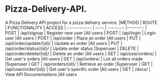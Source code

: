 # Pizza-Delivery-API.
A Pizza Delivery API project for a pizza delivery service.
|METHOD     | ROUTE     | FUNCTIONALITY            | ACCESS
| :------------ |   :---:       | --------:        |--------:
| POST        | /api/signup       | Register new user        |All users
| POST         | /api/login         | Login user    |All users
| POST         | /api/order         | Place an order    |All users
| PUT        | /api/order/update/{id}/       | Update an order        |All users
| PUT         | /api/order/status/{id}/        | Update order status    |Superuser
| DELETE        | /api/order/delete/{id}/      | Delete an order        |All users
| GET         | /api/user/orders/         | Get user's orders    |All users
| GET        | /api/orders/       | List all orders made        |Superuser
| GET        | /api/orders/{id}/        | Retrieve an order    |Superuser
| GET        | /api/user/order/{id}/         | Get user's specific order    |All users
| GET        | /docs/         | View API Documentations    |All users
